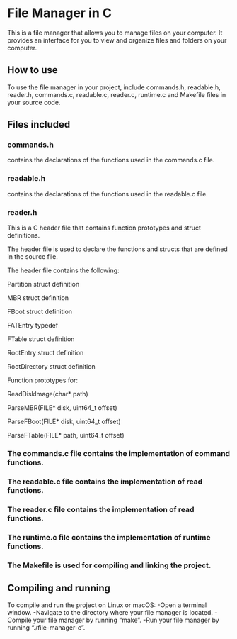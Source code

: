 # File Manager in C

This is a file manager that allows you to manage files on your computer.
It provides an interface for you to view and organize files and folders on your computer.

## How to use

To use the file manager in your project, include commands.h, readable.h, reader.h, commands.c, readable.c, reader.c, runtime.c and Makefile files in your source code.

## Files included

### commands.h 

contains the declarations of the functions used in the commands.c file. 

### readable.h 

contains the declarations of the functions used in the readable.c file. 

### reader.h

This is a C header file that contains function prototypes and struct definitions. 

The header file is used to declare the functions and structs that are defined in the source file.

The header file contains the following:

Partition struct definition

MBR struct definition

FBoot struct definition

FATEntry typedef

FTable struct definition

RootEntry struct definition

RootDirectory struct definition

Function prototypes for:

ReadDiskImage(char* path)

ParseMBR(FILE* disk, uint64_t offset)

ParseFBoot(FILE* disk, uint64_t offset)

ParseFTable(FILE* path, uint64_t offset)

### The commands.c file contains the implementation of command functions. 

### The readable.c file contains the implementation of read functions. 

### The reader.c file contains the implementation of read functions. 

### The runtime.c file contains the implementation of runtime functions. 

### The Makefile is used for compiling and linking the project.

## Compiling and running

To compile and run the project on Linux or macOS:
-Open a terminal window.
-Navigate to the directory where your file manager is located.
-Compile your file manager by running “make”.
-Run your file manager by running “./file-manager-c”.
